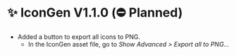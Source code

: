 ﻿---
date: 2024-08-19T15:00
unlisted: true
---

# ✨ IconGen V1.1.0 (⛔ Planned)

- Added a button to export all icons to PNG.
  - In the IconGen asset file, go to *Show Advanced > Export all to PNG...*
